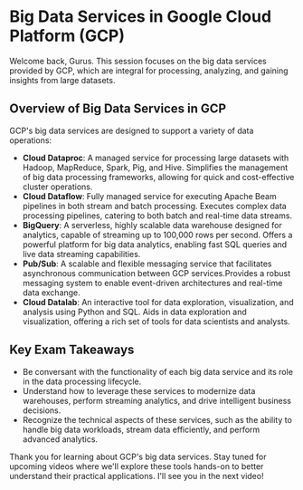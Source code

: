 # Big Data Services in Google Cloud Platform (GCP)

Welcome back, Gurus. This session focuses on the big data services provided by GCP, which are integral for processing, analyzing, and gaining insights from large datasets.

## Overview of Big Data Services in GCP

GCP's big data services are designed to support a variety of data operations:

- **Cloud Dataproc**:  A managed service for processing large datasets with Hadoop, MapReduce, Spark, Pig, and Hive. Simplifies the management of big data processing frameworks, allowing for quick and cost-effective cluster operations.
- **Cloud Dataflow**: Fully managed service for executing Apache Beam pipelines in both stream and batch processing. Executes complex data processing pipelines, catering to both batch and real-time data streams.
- **BigQuery**:  A serverless, highly scalable data warehouse designed for analytics, capable of streaming up to 100,000 rows per second. Offers a powerful platform for big data analytics, enabling fast SQL queries and live data streaming capabilities.
- **Pub/Sub**: A scalable and flexible messaging service that facilitates asynchronous communication between GCP services.Provides a robust messaging system to enable event-driven architectures and real-time data exchange.
- **Cloud Datalab**: An interactive tool for data exploration, visualization, and analysis using Python and SQL. Aids in data exploration and visualization, offering a rich set of tools for data scientists and analysts.

## Key Exam Takeaways

- Be conversant with the functionality of each big data service and its role in the data processing lifecycle.
- Understand how to leverage these services to modernize data warehouses, perform streaming analytics, and drive intelligent business decisions.
- Recognize the technical aspects of these services, such as the ability to handle big data workloads, stream data efficiently, and perform advanced analytics.

Thank you for learning about GCP's big data services. Stay tuned for upcoming videos where we'll explore these tools hands-on to better understand their practical applications. I'll see you in the next video!
